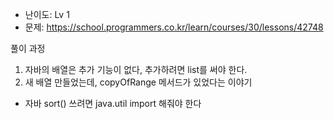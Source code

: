 * 난이도: Lv 1
* 문제: https://school.programmers.co.kr/learn/courses/30/lessons/42748

풀이 과정
1. 자바의 배열은 추가 기능이 없다, 추가하려면 list를 써야 한다.
2. 새 배열 만들었는데, copyOfRange 메서드가 있었다는 이야기
+ 자바 sort() 쓰려면 java.util import 해줘야 한다
